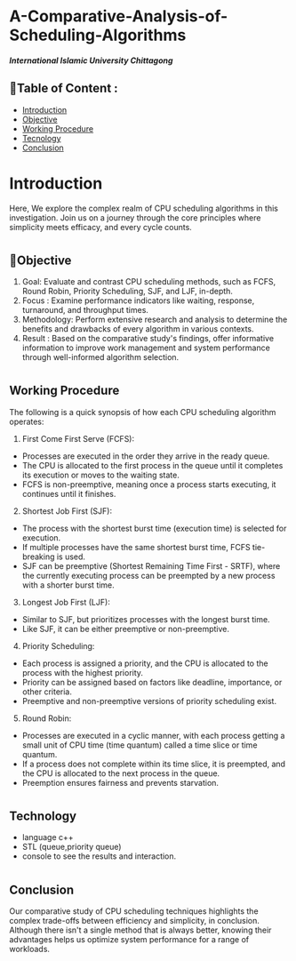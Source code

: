 # A-Comparative-Analysis-of-Scheduling-Algorithms
##### International Islamic University Chittagong


## 📃Table of Content :
-   <a href="#Introduction">Introduction</a>  
-   <a href="#Objective">Objective</a>  
-   <a href="#Working Procedure">Working Procedure</a>
-   <a href="#Tecnology">Tecnology</a>
-   <a href="#Conclusion">Conclusion</a>
<!-- -   <a href="#ss">SnapShots</a> -->



# <h1 class="Introduction">Introduction</h1>
<!-- ## Description -->
   Here, We explore the complex realm of CPU scheduling
algorithms in this investigation. Join us on a journey through the core
principles where simplicity meets efficacy, and every cycle counts.



# <h2 class="Objective">📜Objective</h2> 
<!-- ## How to use it -->

1. Goal: Evaluate and contrast CPU scheduling methods, such as FCFS,
Round Robin, Priority Scheduling, SJF, and LJF, in-depth.
2. Focus : Examine performance indicators like waiting, response,
turnaround, and throughput times.
3. Methodology: Perform extensive research and analysis to determine
the benefits and drawbacks of every algorithm in various contexts.
4. Result : Based on the comparative study's findings, offer informative
information to improve work management and system performance
through well-informed algorithm selection.

#  <h2 class="Working Procedure">Working Procedure</h2>

 The following is a quick synopsis of how each CPU scheduling
algorithm operates:
1. First Come First Serve (FCFS):
- Processes are executed in the order they arrive in the ready queue.
- The CPU is allocated to the first process in the queue until it
completes its execution or moves to the waiting state.
- FCFS is non-preemptive, meaning once a process starts executing, it
continues until it finishes.

2. Shortest Job First (SJF):
- The process with the shortest burst time (execution time) is selected
for execution.
- If multiple processes have the same shortest burst time, FCFS
tie-breaking is used.
- SJF can be preemptive (Shortest Remaining Time First - SRTF),
where the currently executing process can be preempted by a new
process with a shorter burst time.

3. Longest Job First (LJF):
- Similar to SJF, but prioritizes processes with the longest burst time.
- Like SJF, it can be either preemptive or non-preemptive.
  
4. Priority Scheduling:
- Each process is assigned a priority, and the CPU is allocated to the
process with the highest priority.
- Priority can be assigned based on factors like deadline, importance,
or other criteria.
- Preemptive and non-preemptive versions of priority scheduling exist.
  
5. Round Robin:
- Processes are executed in a cyclic manner, with each process getting
a small unit of CPU time (time quantum) called a time slice or time
quantum.
- If a process does not complete within its time slice, it is preempted,
and the CPU is allocated to the next process in the queue.
- Preemption ensures fairness and prevents starvation.



# <h2 class="Technology">Technology</h2>
- language c++
- STL (queue,priority queue)
- console to see the results and interaction.

# <h2 class="ConClusion">Conclusion</h2>
  Our comparative study of CPU scheduling techniques highlights the
complex trade-offs between efficiency and simplicity, in conclusion.
Although there isn't a single method that is always better, knowing their
advantages helps us optimize system performance for a range of
workloads.
<!-- 
# <h2 class="ss">SnapShots: 📷</h2>
<!-- ## SnapShot: 📷 -->

<!-- // you gotta add some images here. -->

